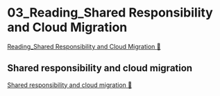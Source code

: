 # 03_Reading_Shared Responsibility and Cloud Migration

[Reading_Shared Responsibility and Cloud Migration &#128279;](https://www.coursera.org/learn/introduction-to-security-principles-in-cloud-computing/supplement/UVgrA/shared-responsibility-and-cloud-migration)

## Shared responsibility and cloud migration

[Shared responsibility and cloud migration &#128279;](https://1drv.ms/b/c/526c45566c8c239a/EdpXFnPAl8pGk_glq8WENRwBchuowbEzaTB--BWkD3so3A?e=xnHpdj)
